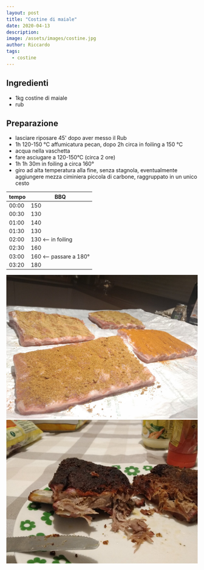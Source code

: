 ```yaml
---
layout: post
title: "Costine di maiale"
date: 2020-04-13
description: 
image: /assets/images/costine.jpg
author: Riccardo
tags:
  - costine
---
```


## Ingredienti
- 1kg costine di maiale
- rub

## Preparazione
- lasciare riposare 45' dopo aver messo il Rub
- 1h 120-150 °C affumicatura pecan, dopo 2h circa in foiling a 150 °C
- acqua nella vaschetta
- fare asciugare a 120-150°C (circa 2 ore)
- 1h 1h 30m in foiling a circa 160°
- giro ad alta temperatura alla fine, senza stagnola, eventualmente aggiungere mezza ciminiera piccola di carbone, raggruppato in un unico cesto


|tempo |BBQ
|-----|-----|
00:00 | 150
00:30 | 130
01:00 | 140
01:30 | 130
02:00 | 130 <-- in foiling
02:30 | 160
03:00 | 160 <-- passare a 180°
03:20 | 180

![Placeholder](/assets/images/costine-2.jpg)
![Placeholder](/assets/images/costine-3.jpg)